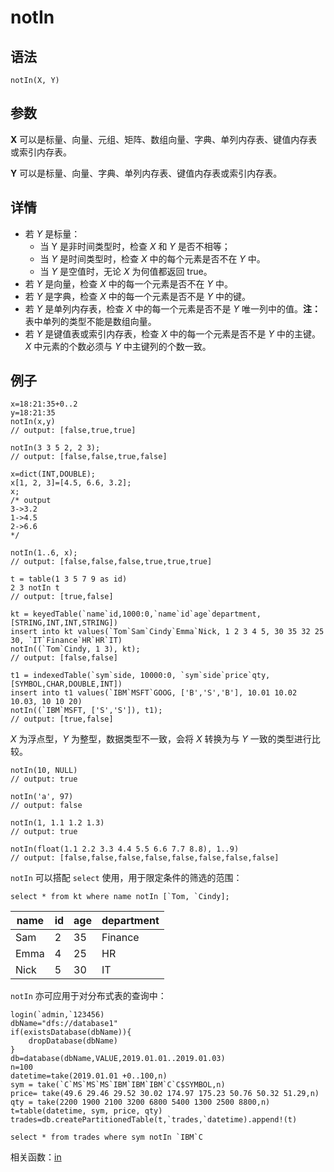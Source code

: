 # notIn

## 语法

`notIn(X, Y)`

## 参数

**X** 可以是标量、向量、元组、矩阵、数组向量、字典、单列内存表、键值内存表或索引内存表。

**Y** 可以是标量、向量、字典、单列内存表、键值内存表或索引内存表。

## 详情

* 若 *Y* 是标量：
  + 当 Y 是非时间类型时，检查 *X* 和 *Y* 是否不相等；
  + 当 *Y* 是时间类型时，检查 *X* 中的每个元素是否不在 *Y* 中。
  + 当 *Y* 是空值时，无论 *X* 为何值都返回 true。
* 若 *Y* 是向量，检查 *X* 中的每一个元素是否不在 *Y* 中。
* 若 *Y* 是字典，检查 *X* 中的每一个元素是否不是 *Y* 中的键。
* 若 *Y* 是单列内存表，检查 *X* 中的每一个元素是否不是 *Y* 唯一列中的值。**注：**
  表中单列的类型不能是数组向量。
* 若 *Y* 是键值表或索引内存表，检查 *X* 中的每一个元素是否不是 *Y* 中的主键。*X* 中元素的个数必须与
  *Y* 中主键列的个数一致。

## 例子

```
x=18:21:35+0..2
y=18:21:35
notIn(x,y)
// output: [false,true,true]

notIn(3 3 5 2, 2 3);
// output: [false,false,true,false]

x=dict(INT,DOUBLE);
x[1, 2, 3]=[4.5, 6.6, 3.2];
x;
/* output
3->3.2
1->4.5
2->6.6
*/

notIn(1..6, x);
// output: [false,false,false,true,true,true]

t = table(1 3 5 7 9 as id)
2 3 notIn t
// output: [true,false]

kt = keyedTable(`name`id,1000:0,`name`id`age`department,[STRING,INT,INT,STRING])
insert into kt values(`Tom`Sam`Cindy`Emma`Nick, 1 2 3 4 5, 30 35 32 25 30, `IT`Finance`HR`HR`IT)
notIn((`Tom`Cindy, 1 3), kt);
// output: [false,false]

t1 = indexedTable(`sym`side, 10000:0, `sym`side`price`qty, [SYMBOL,CHAR,DOUBLE,INT])
insert into t1 values(`IBM`MSFT`GOOG, ['B','S','B'], 10.01 10.02 10.03, 10 10 20)
notIn((`IBM`MSFT, ['S','S']), t1);
// output: [true,false]
```

*X* 为浮点型，*Y* 为整型，数据类型不一致，会将 *X* 转换为与 *Y* 一致的类型进行比较。

```
notIn(10, NULL)
// output: true

notIn('a', 97)
// output: false

notIn(1, 1.1 1.2 1.3)
// output: true

notIn(float(1.1 2.2 3.3 4.4 5.5 6.6 7.7 8.8), 1..9)
// output: [false,false,false,false,false,false,false,false]
```

`notIn` 可以搭配 `select` 使用，用于限定条件的筛选的范围：

```
select * from kt where name notIn [`Tom, `Cindy];
```

| name | id | age | department |
| --- | --- | --- | --- |
| Sam | 2 | 35 | Finance |
| Emma | 4 | 25 | HR |
| Nick | 5 | 30 | IT |

`notIn` 亦可应用于对分布式表的查询中：

```
login(`admin,`123456)
dbName="dfs://database1"
if(existsDatabase(dbName)){
	dropDatabase(dbName)
}
db=database(dbName,VALUE,2019.01.01..2019.01.03)
n=100
datetime=take(2019.01.01 +0..100,n)
sym = take(`C`MS`MS`MS`IBM`IBM`IBM`C`C$SYMBOL,n)
price= take(49.6 29.46 29.52 30.02 174.97 175.23 50.76 50.32 51.29,n)
qty = take(2200 1900 2100 3200 6800 5400 1300 2500 8800,n)
t=table(datetime, sym, price, qty)
trades=db.createPartitionedTable(t,`trades,`datetime).append!(t)

select * from trades where sym notIn `IBM`C
```

相关函数：[in](../i/in.md)

